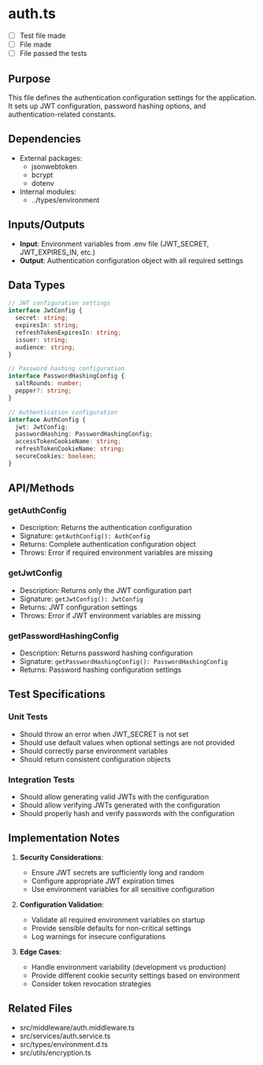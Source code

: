 # auth.ts

- [ ] Test file made
- [ ] File made
- [ ] File passed the tests

## Purpose
This file defines the authentication configuration settings for the application. It sets up JWT configuration, password hashing options, and authentication-related constants.

## Dependencies
- External packages:
  - jsonwebtoken
  - bcrypt
  - dotenv
- Internal modules:
  - ../types/environment

## Inputs/Outputs
- **Input**: Environment variables from .env file (JWT_SECRET, JWT_EXPIRES_IN, etc.)
- **Output**: Authentication configuration object with all required settings

## Data Types
```typescript
// JWT configuration settings
interface JwtConfig {
  secret: string;
  expiresIn: string;
  refreshTokenExpiresIn: string;
  issuer: string;
  audience: string;
}

// Password hashing configuration
interface PasswordHashingConfig {
  saltRounds: number;
  pepper?: string;
}

// Authentication configuration
interface AuthConfig {
  jwt: JwtConfig;
  passwordHashing: PasswordHashingConfig;
  accessTokenCookieName: string;
  refreshTokenCookieName: string;
  secureCookies: boolean;
}
```

## API/Methods
### getAuthConfig
- Description: Returns the authentication configuration
- Signature: `getAuthConfig(): AuthConfig`
- Returns: Complete authentication configuration object
- Throws: Error if required environment variables are missing

### getJwtConfig
- Description: Returns only the JWT configuration part
- Signature: `getJwtConfig(): JwtConfig`
- Returns: JWT configuration settings
- Throws: Error if JWT environment variables are missing

### getPasswordHashingConfig
- Description: Returns password hashing configuration
- Signature: `getPasswordHashingConfig(): PasswordHashingConfig`
- Returns: Password hashing configuration settings

## Test Specifications
### Unit Tests
- Should throw an error when JWT_SECRET is not set
- Should use default values when optional settings are not provided
- Should correctly parse environment variables
- Should return consistent configuration objects

### Integration Tests
- Should allow generating valid JWTs with the configuration
- Should allow verifying JWTs generated with the configuration
- Should properly hash and verify passwords with the configuration

## Implementation Notes
1. **Security Considerations**:
   - Ensure JWT secrets are sufficiently long and random
   - Configure appropriate JWT expiration times
   - Use environment variables for all sensitive configuration

2. **Configuration Validation**:
   - Validate all required environment variables on startup
   - Provide sensible defaults for non-critical settings
   - Log warnings for insecure configurations

3. **Edge Cases**:
   - Handle environment variability (development vs production)
   - Provide different cookie security settings based on environment
   - Consider token revocation strategies

## Related Files
- src/middleware/auth.middleware.ts
- src/services/auth.service.ts
- src/types/environment.d.ts
- src/utils/encryption.ts
